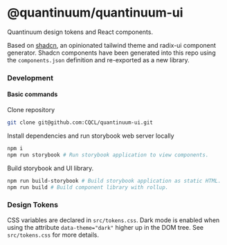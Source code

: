 # @quantinuum/quantinuum-ui
Quantinuum design tokens and React components.

Based on [shadcn](https://ui.shadcn.com/), an opinionated tailwind theme and radix-ui component generator. Shadcn components have been generated into this repo using the `components.json` definition and re-exported as a new library.

### Development

#### Basic commands

Clone repository
```bash
git clone git@github.com:CQCL/quantinuum-ui.git
```

Install dependencies and run storybook web server locally
```bash
npm i
npm run storybook # Run storybook application to view components.
```

Build storybook and UI library.
```bash
npm run build-storybook # Build storybook application as static HTML.
npm run build # Build component library with rollup.
```


### Design Tokens
CSS variables are declared in `src/tokens.css`. Dark mode is enabled when using the attribute `data-theme="dark"` higher up in the DOM tree. See `src/tokens.css` for more details.






